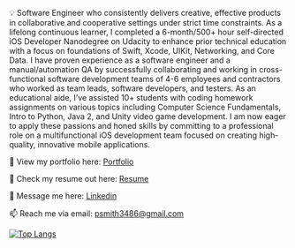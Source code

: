 💡 Software Engineer who consistently delivers creative, effective products in collaborative and cooperative settings under strict time constraints. As a lifelong continuous learner, I completed a 6-month/500+ hour self-directed iOS Developer Nanodegree on Udacity to enhance prior technical education with a focus on foundations of Swift, Xcode, UIKit, Networking, and Core Data. I have proven experience as a software engineer and a manual/automation QA by successfully collaborating and working in cross-functional software development teams of 4-6 employees and contractors who worked as team leads, software developers, and testers. As an educational aide, I’ve assisted 10+ students with coding homework assignments on various topics including Computer Science Fundamentals, Intro to Python, Java 2, and Unity video game development. I am now eager to apply these passions and honed skills by committing to a professional role on a multifunctional iOS development team focused on creating high-quality, innovative mobile applications.

👀 View my portfolio here: [Portfolio](https://psmith3486.wixsite.com/my-portfolio)

📝 Check my resume out here: [Resume](https://docs.google.com/document/d/10L9yOS6ByErLObEF64gc1jw6Ifs9C0LLAonDqJ-qAc8/edit?usp=sharing)

💬 Message me here: [Linkedin](https://www.linkedin.com/in/meet-paul-smith/)

📫 Reach me via email: [psmith3486@gmail.com](mailto:psmith3486@gmail.com)

[![Top Langs](https://github-readme-stats.vercel.app/api/top-langs/?username=psmith35&layout=compact)](https://github.com/greenpioneer/github-readme-stats)

<!---
psmith35/psmith35 is a ✨ special ✨ repository because its `README.md` (this file) appears on your GitHub profile.
You can click the Preview link to take a look at your changes.
--->
